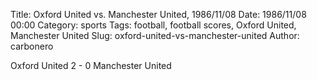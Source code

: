Title: Oxford United vs. Manchester United, 1986/11/08
Date: 1986/11/08 00:00
Category: sports
Tags: football, football scores, Oxford United, Manchester United
Slug: oxford-united-vs-manchester-united
Author: carbonero


Oxford United 2 - 0 Manchester United
